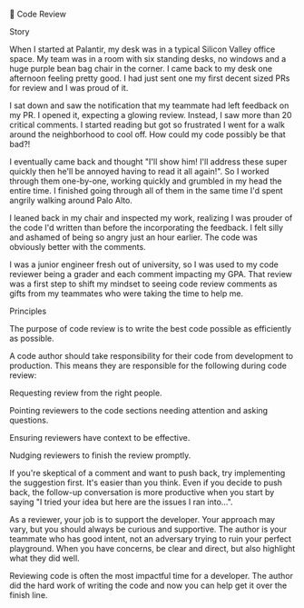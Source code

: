 🔴 Code Review

Story

When I started at Palantir, my desk was in a typical Silicon Valley office space. My team was in a room with six standing desks, no windows and a huge purple bean bag chair in the corner. I came back to my desk one afternoon feeling pretty good. I had just sent one my first decent sized PRs for review and I was proud of it.

I sat down and saw the notification that my teammate had left feedback on my PR. I opened it, expecting a glowing review. Instead, I saw more than 20 critical comments. I started reading but got so frustrated I went for a walk around the neighborhood to cool off. How could my code possibly be that bad?!

I eventually came back and thought "I'll show him! I'll address these super quickly then he'll be annoyed having to read it all again!". So I worked through them one-by-one, working quickly and grumbled in my head the entire time. I finished going through all of them in the same time I'd spent angrily walking around Palo Alto.

I leaned back in my chair and inspected my work, realizing I was prouder of the code I'd written than before the incorporating the feedback. I felt silly and ashamed of being so angry just an hour earlier. The code was obviously better with the comments.

I was a junior engineer fresh out of university, so I was used to my code reviewer being a grader and each comment impacting my GPA. That review was a first step to shift my mindset to seeing code review comments as gifts from my teammates who were taking the time to help me.

Principles

The purpose of code review is to write the best code possible as efficiently as possible.

A code author should take responsibility for their code from development to production. This means they are responsible for the following during code review:

Requesting review from the right people.

Pointing reviewers to the code sections needing attention and asking questions.

Ensuring reviewers have context to be effective.

Nudging reviewers to finish the review promptly.

If you're skeptical of a comment and want to push back, try implementing the suggestion first. It's easier than you think. Even if you decide to push back, the follow-up conversation is more productive when you start by saying "I tried your idea but here are the issues I ran into...".

As a reviewer, your job is to support the developer. Your approach may vary, but you should always be curious and supportive. The author is your teammate who has good intent, not an adversary trying to ruin your perfect playground. When you have concerns, be clear and direct, but also highlight what they did well.

Reviewing code is often the most impactful time for a developer. The author did the hard work of writing the code and now you can help get it over the finish line.
